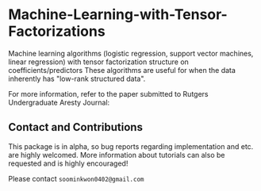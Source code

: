 # Machine-Learning-with-Tensor-Factorizations

Machine learning algorithms (logistic regression, support vector machines, linear regression) with tensor factorization structure on coefficients/predictors
These algorithms are useful for when the data inherently has "low-rank structured data".

For more information, refer to the paper submitted to Rutgers Undergraduate Aresty Journal:

## Contact and Contributions
This package is in alpha, so bug reports regarding implementation and etc. are highly welcomed. More information about tutorials can also be requested and is highly encouraged!

Please contact $\texttt{soominkwon0402@gmail.com}$
